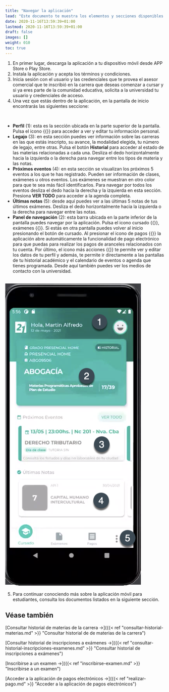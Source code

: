 ```yaml
---
title: "Navegar la aplicación"
lead: "Este documento te muestra los elementos y secciones disponibles en la aplicación para que comiences a gestionar tu vida académica de una manera rápida y sencilla."
date: 2020-11-16T13:59:39+01:00
lastmod: 2020-11-16T13:59:39+01:00
draft: false
images: []
weight: 010
toc: true
---
```


1. En primer lugar, descarga la aplicación a tu dispositivo móvil desde APP Store o Play Store.
1. Instala la aplicación y acepta los términos y condiciones.
1. Inicia sesión con el usuario y las credenciales que te provea el asesor comercial que te inscribió en la carrera que deseas comenzar a cursar y si ya eres parte de la comunidad educativa, solicita a la universidad tu usuario y credenciales de acceso. 
1. Una vez que estás dentro de la aplicación, en la pantalla de inicio encontrarás las siguientes seccione:
<br>

- **Perfil** (1): esta es la sección ubicada en la parte superior de la pantalla. Pulsa el icono {{<inline-icon image="user section.png" alt="user icon">}} para acceder a ver y editar tu información personal.
- **Legajo** (3): en esta sección puedes ver información sobre las carreras en las que estás inscripto, su avance, la modalidad elegida, tu número de legajo, entre otras. Pulsa el botón **Historial** para acceder al estado de las materias relacionadas a cada una. Desliza el dedo horizontalmente hacia la izquierda o la derecha para navegar entre los tipos de materia y las notas.
- **Próximos eventos** (4): en esta sección se visualizan los próximos 5 eventos a los que te has registrado. Pueden ser información de clases, exámenes u otros eventos. Los exámenes se muestran en otro color para que te sea más fácil identificarlos. Para navegar por todos los eventos desliza el dedo hacia la derecha y la izquierda en esta sección. Presiona **VER TODO** para acceder a la agenda completa.
- **Últimas notas** (5): desde aquí puedes ver a las últimas 5 notas de tus últimos exámenes. Desliza el dedo horizontalmente hacia la izquierda o la derecha para navegar entre las notas.
- **Panel de navegación** (2): esta barra ubicada en la parte inferior de la pantalla puedes navegar por la aplicación. Pulsa el icono cursado {{<inline-icon image="graduate.png" alt="cursado icon">}}, exámenes {{<inline-icon image="exam icon.png" alt="exam icon">}}. Si estás en otra pantalla puedes volver al inicio presionando el botón de cursado. Al presionar el icono de pagos {{<inline-icon image="receipt.png" alt="payments icon">}} la aplicación abre automáticamente la funcionalidad de pago electrónico para que puedas para realizar los pagos de aranceles relacionados con tu cuenta. Por último, el icono más acciones {{<inline-icon image="more actions V.png" alt="more actions vertical icon">}} te permite ver y editar los datos de tu perfil y además, te permite ir directamente a las pantallas de tu historial académico y el calendario de eventos o agenda que tienes programada. Desde aquí también puedes ver los medios de contacto con la universidad.
<br>

<img src="navigate app.png" alt="My mobile"/>
<br>

5. Para continuar conociendo más sobre la aplicación móvil para estudiantes, consulta los documentos listados en la siguiente sección.

## Véase también

[Consultar historial de materias de la carrera →]({{< ref "consultar-historial-materias.md" >}} "Consultar historial de de materias de la carrera")
<br>

[Consultar historial de inscripciones a exámenes →]({{< ref "consultar-historial-inscripciones-examenes.md" >}} "Consultar historial de inscripciones a exámenes")
<br>

[Inscribirse a un examen →]({{< ref "inscribirse-examen.md" >}} "Inscribirse a un examen")
<br>

[Acceder a la aplicación de pagos electrónicos →]({{< ref "realizar-pago.md" >}} "Acceder a la aplicación de pagos electrónicos")
